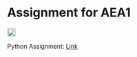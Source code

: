 # Assignment for AEA1
<img src="https://tyler58546.com/wp-content/uploads/2017/09/python.png" width="20" height="20"/>

Python Assignment: [Link](https://vmargallo.github.io/Assignment/Victor%20Margallo%20AEA%201.html)

